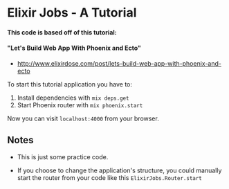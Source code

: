 # Elixir Jobs - A Tutorial

#### This code is based off of this tutorial:
#### "Let's Build Web App With Phoenix and Ecto"
* http://www.elixirdose.com/post/lets-build-web-app-with-phoenix-and-ecto

To start this tutorial application you have to:

1. Install dependencies with `mix deps.get`
2. Start Phoenix router with `mix phoenix.start`

Now you can visit `localhost:4000` from your browser.


## Notes

* This is just some practice code.

* If you choose to change the application's structure, you could manually start the router from your code like this `ElixirJobs.Router.start`

